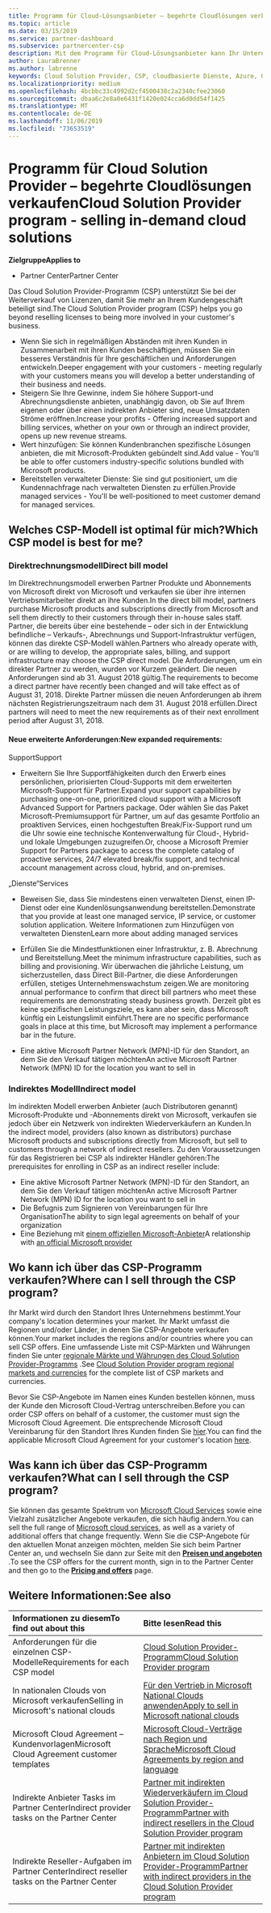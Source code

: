 ```yaml
---
title: Programm für Cloud-Lösungsanbieter – begehrte Cloudlösungen verkaufen | Partner Center
ms.topic: article
ms.date: 03/15/2019
ms.service: partner-dashboard
ms.subservice: partnercenter-csp
description: Mit dem Programm für Cloud-Lösungsanbieter kann Ihr Unternehmen mit neuem Expertenwissen und neuem Kunden wachsen.
author: LauraBrenner
ms.author: labrenne
keywords: Cloud Solution Provider, CSP, cloudbasierte Dienste, Azure, Office 365, Dynamics, CSP-Partner im CSP, direkte Partner, direkter CSP-Partner, indirekter CSP-Händler, direkter CSP, indirekter CSP, direktes Modell, indirektes Modell, indirekter Händler, indirekter Anbieter, Anbieter, Verteiler, Cloud Solution Provider-Programm
ms.localizationpriority: medium
ms.openlocfilehash: 4bcbbc33c4992d2cf4500438c2a2340cfee23060
ms.sourcegitcommit: dbaa6c2e8a0e6431f1420e024cca6d0dd54f1425
ms.translationtype: MT
ms.contentlocale: de-DE
ms.lasthandoff: 11/06/2019
ms.locfileid: "73653519"
---
```

# <a name="cloud-solution-provider-program---selling-in-demand-cloud-solutions"></a><span data-ttu-id="d4ac4-104">Programm für Cloud Solution Provider – begehrte Cloudlösungen verkaufen</span><span class="sxs-lookup"><span data-stu-id="d4ac4-104">Cloud Solution Provider program - selling in-demand cloud solutions</span></span> 

<span data-ttu-id="d4ac4-105">**Zielgruppe**</span><span class="sxs-lookup"><span data-stu-id="d4ac4-105">**Applies to**</span></span>

-  <span data-ttu-id="d4ac4-106">Partner Center</span><span class="sxs-lookup"><span data-stu-id="d4ac4-106">Partner Center</span></span>

<span data-ttu-id="d4ac4-107">Das Cloud Solution Provider-Programm (CSP) unterstützt Sie bei der Weiterverkauf von Lizenzen, damit Sie mehr an Ihrem Kundengeschäft beteiligt sind.</span><span class="sxs-lookup"><span data-stu-id="d4ac4-107">The Cloud Solution Provider program (CSP) helps you go beyond reselling licenses to being more involved in your customer's business.</span></span>
 
- <span data-ttu-id="d4ac4-108">Wenn Sie sich in regelmäßigen Abständen mit ihren Kunden in Zusammenarbeit mit ihren Kunden beschäftigen, müssen Sie ein besseres Verständnis für Ihre geschäftlichen und Anforderungen entwickeln.</span><span class="sxs-lookup"><span data-stu-id="d4ac4-108">Deeper engagement with your customers - meeting regularly with your customers means you will develop a better understanding of their business and needs.</span></span>
- <span data-ttu-id="d4ac4-109">Steigern Sie Ihre Gewinne, indem Sie höhere Support-und Abrechnungsdienste anbieten, unabhängig davon, ob Sie auf Ihrem eigenen oder über einen indirekten Anbieter sind, neue Umsatzdaten Ströme eröffnen.</span><span class="sxs-lookup"><span data-stu-id="d4ac4-109">Increase your profits - Offering increased support and billing services, whether on your own or through an indirect provider, opens up new revenue streams.</span></span>  
- <span data-ttu-id="d4ac4-110">Wert hinzufügen: Sie können Kundenbranchen spezifische Lösungen anbieten, die mit Microsoft-Produkten gebündelt sind.</span><span class="sxs-lookup"><span data-stu-id="d4ac4-110">Add value - You'll be able to offer customers industry-specific solutions bundled with Microsoft products.</span></span>
- <span data-ttu-id="d4ac4-111">Bereitstellen verwalteter Dienste: Sie sind gut positioniert, um die Kundennachfrage nach verwalteten Diensten zu erfüllen.</span><span class="sxs-lookup"><span data-stu-id="d4ac4-111">Provide managed services - You'll be well-positioned to meet customer demand for managed services.</span></span> 

## <a name="which-csp-model-is-best-for-me"></a><span data-ttu-id="d4ac4-112">Welches CSP-Modell ist optimal für mich?</span><span class="sxs-lookup"><span data-stu-id="d4ac4-112">Which CSP model is best for me?</span></span>

### <a name="direct-bill-model"></a><span data-ttu-id="d4ac4-113">Direktrechnungsmodell</span><span class="sxs-lookup"><span data-stu-id="d4ac4-113">Direct bill model</span></span>

 <span data-ttu-id="d4ac4-114">Im Direktrechnungsmodell erwerben Partner Produkte und Abonnements von Microsoft direkt von Microsoft und verkaufen sie über ihre internen Vertriebsmitarbeiter direkt an ihre Kunden.</span><span class="sxs-lookup"><span data-stu-id="d4ac4-114">In the direct bill model, partners purchase Microsoft products and subscriptions directly from Microsoft and sell them directly to their customers through their in-house sales staff.</span></span> <span data-ttu-id="d4ac4-115">Partner, die bereits über eine bestehende – oder sich in der Entwicklung befindliche – Verkaufs-, Abrechnungs und Support-Infrastruktur verfügen, können das direkte CSP-Modell wählen.</span><span class="sxs-lookup"><span data-stu-id="d4ac4-115">Partners who already operate with, or are willing to develop, the appropriate sales, billing, and support infrastructure may choose the CSP direct model.</span></span> <span data-ttu-id="d4ac4-116">Die Anforderungen, um ein direkter Partner zu werden, wurden vor Kurzem geändert. Die neuen Anforderungen sind ab 31. August 2018 gültig.</span><span class="sxs-lookup"><span data-stu-id="d4ac4-116">The requirements to become a direct partner have recently been changed and will take effect as of August 31, 2018.</span></span> <span data-ttu-id="d4ac4-117">Direkte Partner müssen die neuen Anforderungen ab ihrem nächsten Registrierungszeitraum nach dem 31. August 2018 erfüllen.</span><span class="sxs-lookup"><span data-stu-id="d4ac4-117">Direct partners will need to meet the new requirements as of their next enrollment period after August 31, 2018.</span></span>


#### <a name="new-expanded-requirements"></a><span data-ttu-id="d4ac4-118">Neue erweiterte Anforderungen:</span><span class="sxs-lookup"><span data-stu-id="d4ac4-118">New expanded requirements:</span></span>

<span data-ttu-id="d4ac4-119">Support</span><span class="sxs-lookup"><span data-stu-id="d4ac4-119">Support</span></span>
- <span data-ttu-id="d4ac4-120">Erweitern Sie Ihre Supportfähigkeiten durch den Erwerb eines persönlichen, priorisierten Cloud-Supports mit dem erweiterten Microsoft-Support für Partner.</span><span class="sxs-lookup"><span data-stu-id="d4ac4-120">Expand your support capabilities by purchasing one-on-one, prioritized cloud support with a Microsoft Advanced Support for Partners package.</span></span> <span data-ttu-id="d4ac4-121">Oder wählen Sie das Paket Microsoft-Premiumsupport für Partner, um auf das gesamte Portfolio an proaktiven Services, einen hochgestuften Break/Fix-Support rund um die Uhr sowie eine technische Kontenverwaltung für Cloud-, Hybrid- und lokale Umgebungen zuzugreifen.</span><span class="sxs-lookup"><span data-stu-id="d4ac4-121">Or, choose a Microsoft Premier Support for Partners package to access the complete catalog of proactive services, 24/7 elevated break/fix support, and technical account management across cloud, hybrid, and on-premises.</span></span> 

<span data-ttu-id="d4ac4-122">„Dienste“</span><span class="sxs-lookup"><span data-stu-id="d4ac4-122">Services</span></span>

- <span data-ttu-id="d4ac4-123">Beweisen Sie, dass Sie mindestens einen verwalteten Dienst, einen IP-Dienst oder eine Kundenlösungsanwendung bereitstellen.</span><span class="sxs-lookup"><span data-stu-id="d4ac4-123">Demonstrate that you provide at least one managed service, IP service, or customer solution application.</span></span> <span data-ttu-id="d4ac4-124">Weitere Informationen zum Hinzufügen von verwalteten Diensten</span><span class="sxs-lookup"><span data-stu-id="d4ac4-124">Learn more about adding managed services</span></span>

- <span data-ttu-id="d4ac4-125">Erfüllen Sie die Mindestfunktionen einer Infrastruktur, z. B. Abrechnung und Bereitstellung.</span><span class="sxs-lookup"><span data-stu-id="d4ac4-125">Meet the minimum infrastructure capabilities, such as billing and provisioning.</span></span>
<span data-ttu-id="d4ac4-126">Wir überwachen die jährliche Leistung, um sicherzustellen, dass Direct Bill-Partner, die diese Anforderungen erfüllen, stetiges Unternehmenswachstum zeigen.</span><span class="sxs-lookup"><span data-stu-id="d4ac4-126">We are monitoring annual performance to confirm that direct bill partners who meet these requirements are demonstrating steady business growth.</span></span> <span data-ttu-id="d4ac4-127">Derzeit gibt es keine spezifischen Leistungsziele, es kann aber sein, dass Microsoft künftig ein Leistungslimit einführt.</span><span class="sxs-lookup"><span data-stu-id="d4ac4-127">There are no specific performance goals in place at this time, but Microsoft may implement a performance bar in the future.</span></span> 

- <span data-ttu-id="d4ac4-128">Eine aktive Microsoft Partner Network (MPN)-ID für den Standort, an dem Sie den Verkauf tätigen möchten</span><span class="sxs-lookup"><span data-stu-id="d4ac4-128">An active Microsoft Partner Network (MPN) ID for the location you want to sell in</span></span>


### <a name="indirect-model"></a><span data-ttu-id="d4ac4-129">Indirektes Modell</span><span class="sxs-lookup"><span data-stu-id="d4ac4-129">Indirect model</span></span>

<span data-ttu-id="d4ac4-130">Im indirekten Modell erwerben Anbieter (auch Distributoren genannt) Microsoft-Produkte und -Abonnements direkt von Microsoft, verkaufen sie jedoch über ein Netzwerk von indirekten Wiederverkäufern an Kunden.</span><span class="sxs-lookup"><span data-stu-id="d4ac4-130">In the indirect model, providers (also known as distributors) purchase Microsoft products and subscriptions directly from Microsoft, but sell to customers through a network of indirect resellers.</span></span> <span data-ttu-id="d4ac4-131">Zu den Voraussetzungen für das Registrieren bei CSP als indirekter Händler gehören:</span><span class="sxs-lookup"><span data-stu-id="d4ac4-131">The prerequisites for enrolling in CSP as an indirect reseller include:</span></span>

- <span data-ttu-id="d4ac4-132">Eine aktive Microsoft Partner Network (MPN)-ID für den Standort, an dem Sie den Verkauf tätigen möchten</span><span class="sxs-lookup"><span data-stu-id="d4ac4-132">An active Microsoft Partner Network (MPN) ID for the location you want to sell in</span></span>
- <span data-ttu-id="d4ac4-133">Die Befugnis zum Signieren von Vereinbarungen für Ihre Organisation</span><span class="sxs-lookup"><span data-stu-id="d4ac4-133">The ability to sign legal agreements on behalf of your organization</span></span>
- <span data-ttu-id="d4ac4-134">Eine Beziehung mit [einem offiziellen Microsoft-Anbieter](https://partnercenter.microsoft.com/partner/find-a-provider)</span><span class="sxs-lookup"><span data-stu-id="d4ac4-134">A relationship with [an official Microsoft provider](https://partnercenter.microsoft.com/partner/find-a-provider)</span></span>


## <a name="where-can-i-sell-through-the-csp-program"></a><span data-ttu-id="d4ac4-135">Wo kann ich über das CSP-Programm verkaufen?</span><span class="sxs-lookup"><span data-stu-id="d4ac4-135">Where can I sell through the CSP program?</span></span>

<span data-ttu-id="d4ac4-136">Ihr Markt wird durch den Standort Ihres Unternehmens bestimmt.</span><span class="sxs-lookup"><span data-stu-id="d4ac4-136">Your company's location determines your market.</span></span> <span data-ttu-id="d4ac4-137">Ihr Markt umfasst die Regionen und/oder Länder, in denen Sie CSP-Angebote verkaufen können.</span><span class="sxs-lookup"><span data-stu-id="d4ac4-137">Your market includes the regions and/or countries where you can sell CSP offers.</span></span> <span data-ttu-id="d4ac4-138">Eine umfassende Liste mit CSP-Märkten und Währungen finden Sie unter [regionale Märkte und Währungen des Cloud Solution Provider-Programms](regional-authorization-overview.md) .</span><span class="sxs-lookup"><span data-stu-id="d4ac4-138">See [Cloud Solution Provider program regional markets and currencies](regional-authorization-overview.md) for the complete list of CSP markets and currencies.</span></span>

<span data-ttu-id="d4ac4-139">Bevor Sie CSP-Angebote im Namen eines Kunden bestellen können, muss der Kunde den Microsoft Cloud-Vertrag unterschreiben.</span><span class="sxs-lookup"><span data-stu-id="d4ac4-139">Before you can order CSP offers on behalf of a customer, the customer must sign the Microsoft Cloud Agreement.</span></span> <span data-ttu-id="d4ac4-140">Die entsprechende Microsoft Cloud Vereinbarung für den Standort Ihres Kunden finden Sie [hier](agreements.md).</span><span class="sxs-lookup"><span data-stu-id="d4ac4-140">You can find the applicable Microsoft Cloud Agreement for your customer's location [here](agreements.md).</span></span>  

## <a name="what-can-i-sell-through-the-csp-program"></a><span data-ttu-id="d4ac4-141">Was kann ich über das CSP-Programm verkaufen?</span><span class="sxs-lookup"><span data-stu-id="d4ac4-141">What can I sell through the CSP program?</span></span>

<span data-ttu-id="d4ac4-142">Sie können das gesamte Spektrum von [Microsoft Cloud Services](https://partner.microsoft.com/cloud-solution-provider/products-and-services) sowie eine Vielzahl zusätzlicher Angebote verkaufen, die sich häufig ändern.</span><span class="sxs-lookup"><span data-stu-id="d4ac4-142">You can sell the full range of [Microsoft cloud services](https://partner.microsoft.com/cloud-solution-provider/products-and-services), as well as a variety of additional offers that change frequently.</span></span> <span data-ttu-id="d4ac4-143">Wenn Sie die CSP-Angebote für den aktuellen Monat anzeigen möchten, melden Sie sich beim Partner Center an, und wechseln Sie dann zur Seite mit den [**Preisen und angeboten**](https://partnercenter.microsoft.com/pcv/sales) .</span><span class="sxs-lookup"><span data-stu-id="d4ac4-143">To see the CSP offers for the current month, sign in to the Partner Center and then go to the [**Pricing and offers**](https://partnercenter.microsoft.com/pcv/sales) page.</span></span>

## <a name="see-also"></a><span data-ttu-id="d4ac4-144">Weitere Informationen:</span><span class="sxs-lookup"><span data-stu-id="d4ac4-144">See also</span></span> 


|<span data-ttu-id="d4ac4-145">**Informationen zu diesem**</span><span class="sxs-lookup"><span data-stu-id="d4ac4-145">**To find out about this**</span></span>   |<span data-ttu-id="d4ac4-146">**Bitte lesen**</span><span class="sxs-lookup"><span data-stu-id="d4ac4-146">**Read this**</span></span>   |
|:---------------------------|:--------------------|
|<span data-ttu-id="d4ac4-147">Anforderungen für die einzelnen CSP-Modelle</span><span class="sxs-lookup"><span data-stu-id="d4ac4-147">Requirements for each CSP model</span></span>   | [<span data-ttu-id="d4ac4-148">Cloud Solution Provider-Programm</span><span class="sxs-lookup"><span data-stu-id="d4ac4-148">Cloud Solution Provider program</span></span>](https://partnercenter.microsoft.com/partner/cloud-solution-provider)|
|<span data-ttu-id="d4ac4-149">In nationalen Clouds von Microsoft verkaufen</span><span class="sxs-lookup"><span data-stu-id="d4ac4-149">Selling in Microsoft's national clouds</span></span>   | [<span data-ttu-id="d4ac4-150">Für den Vertrieb in Microsoft National Clouds anwenden</span><span class="sxs-lookup"><span data-stu-id="d4ac4-150">Apply to sell in Microsoft national clouds</span></span>](csp-national-clouds-overview.md)|
|<span data-ttu-id="d4ac4-151">Microsoft Cloud Agreement – Kundenvorlagen</span><span class="sxs-lookup"><span data-stu-id="d4ac4-151">Microsoft Cloud Agreement customer templates</span></span>   |[<span data-ttu-id="d4ac4-152">Microsoft Cloud-Verträge nach Region und Sprache</span><span class="sxs-lookup"><span data-stu-id="d4ac4-152">Microsoft Cloud Agreements by region and language</span></span>](agreements.md)|
|<span data-ttu-id="d4ac4-153">Indirekte Anbieter Tasks im Partner Center</span><span class="sxs-lookup"><span data-stu-id="d4ac4-153">Indirect provider tasks on the Partner Center</span></span>  |[<span data-ttu-id="d4ac4-154">Partner mit indirekten Wiederverkäufern im Cloud Solution Provider-Programm</span><span class="sxs-lookup"><span data-stu-id="d4ac4-154">Partner with indirect resellers in the Cloud Solution Provider program</span></span>](indirect-provider-tasks-in-partner-center.md)|
|<span data-ttu-id="d4ac4-155">Indirekte Reseller-Aufgaben im Partner Center</span><span class="sxs-lookup"><span data-stu-id="d4ac4-155">Indirect reseller tasks on the Partner Center</span></span>   |[<span data-ttu-id="d4ac4-156">Partner mit indirekten Anbietern im Cloud Solution Provider-Programm</span><span class="sxs-lookup"><span data-stu-id="d4ac4-156">Partner with indirect providers in the Cloud Solution Provider program</span></span>](indirect-reseller-tasks-in-partner-center.md)|
